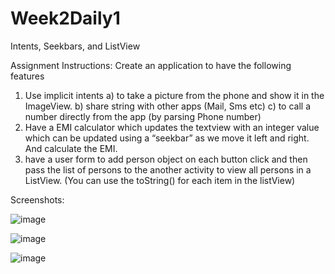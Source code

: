 # Week2Daily1
Intents, Seekbars, and ListView

Assignment Instructions:
Create an application to have the following features
1. Use implicit intents
	a) to take a picture from the phone and show it in the ImageView.
	b) share string with other apps (Mail, Sms etc)
	c) to call a number directly from the app (by parsing Phone number)	
2. Have a EMI calculator which updates the textview with an integer value which can be
 updated using a “seekbar” as we move it left and right.  And calculate the EMI.
3. have a user form to add person object on each button click and then pass
 the list of persons to the another activity to view all persons in a ListView.
 (You can use the toString() for each item in the listView)


Screenshots:

![image](https://user-images.githubusercontent.com/44408528/47696696-4e703800-dbde-11e8-9375-60215695f2d7.png)

![image](https://user-images.githubusercontent.com/44408528/47696729-72337e00-dbde-11e8-9420-77cb280ef99a.png)

![image](https://user-images.githubusercontent.com/44408528/47696794-b9ba0a00-dbde-11e8-8438-bf0a8700bc4e.png)
